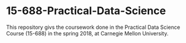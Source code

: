# 15-688-Practical-Data-Science


This repository givs the coursework done in the Practical Data Science Course (15-688) in the spring 2018, at Carnegie Mellon University.
